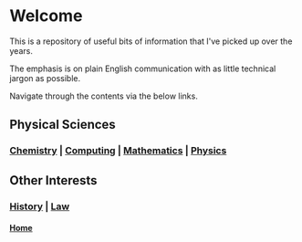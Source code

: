 # Welcome 

This is a repository of useful bits of information that I've picked up over the years.

The emphasis is on plain English communication with as little technical jargon as possible.

Navigate through the contents via the below links. 

## Physical Sciences

### [Chemistry](chemistry) | [Computing](computing) | [Mathematics](mathematics) | [Physics](physics)

## Other Interests

### [History](history) | [Law](law) 

#### [Home](./README.md) 
